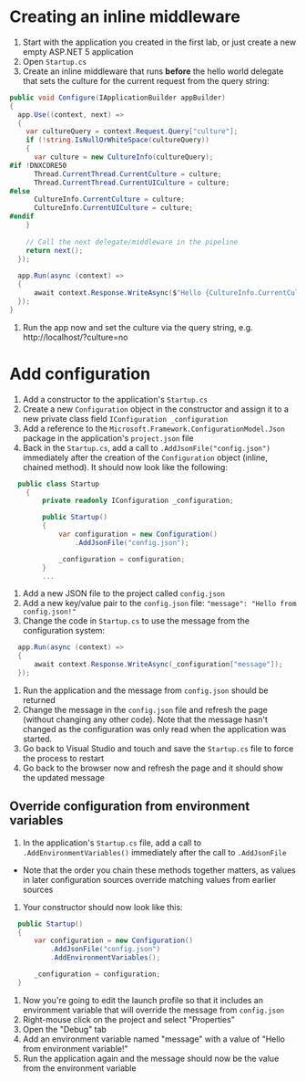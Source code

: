 # Creating an inline middleware
1. Start with the application you created in the first lab, or just create a new empty ASP.NET 5 application
1. Open `Startup.cs`
1. Create an inline middleware that runs **before** the hello world delegate that sets the culture for the current request from the query string:
``` C#
public void Configure(IApplicationBuilder appBuilder)
{
  app.Use((context, next) =>
  {
    var cultureQuery = context.Request.Query["culture"];
    if (!string.IsNullOrWhiteSpace(cultureQuery))
    {
      var culture = new CultureInfo(cultureQuery);
#if !DNXCORE50
      Thread.CurrentThread.CurrentCulture = culture;
      Thread.CurrentThread.CurrentUICulture = culture;
#else
      CultureInfo.CurrentCulture = culture;
      CultureInfo.CurrentUICulture = culture;
#endif
    }
    
    // Call the next delegate/middleware in the pipeline
    return next();
  });
  
  app.Run(async (context) =>
  {
      await context.Response.WriteAsync($"Hello {CultureInfo.CurrentCulture.DisplayName}");
  });
}
```
1. Run the app now and set the culture via the query string, e.g. http://localhost/?culture=no

# Add configuration
1. Add a constructor to the application's `Startup.cs`
1. Create a new `Configuration` object in the constructor and assign it to a new private class field `IConfiguration _configuration`
1. Add a reference to the `Microsoft.Framework.ConfigurationModel.Json` package in the application's `project.json` file
1. Back in the `Startup.cs`, add a call to `.AddJsonFile("config.json")` immediately after the creation of the `Configuration` object (inline, chained method). It should now look like the following:
``` C#
  public class Startup
    {
        private readonly IConfiguration _configuration;

        public Startup()
        {
            var configuration = new Configuration()
                .AddJsonFile("config.json");

            _configuration = configuration;
        }
        ...
```
1. Add a new JSON file to the project called `config.json`
1. Add a new key/value pair to the `config.json` file: `"message": "Hello from config.json!"`
1. Change the code in `Startup.cs` to use the message from the configuration system:
``` C#
  app.Run(async (context) =>
  {
      await context.Response.WriteAsync(_configuration["message"]);
  });
```
1. Run the application and the message from `config.json` should be returned
1. Change the message in the `config.json` file and refresh the page (without changing any other code). Note that the message hasn't changed as the configuration was only read when the application was started.
1. Go back to Visual Studio and touch and save the `Startup.cs` file to force the process to restart
1. Go back to the browser now and refresh the page and it should show the updated message

## Override configuration from environment variables
1. In the application's `Startup.cs` file, add a call to `.AddEnvironmentVariables()` immediately after the call to `.AddJsonFile`
  - Note that the order you chain these methods together matters, as values in later configuration sources override matching values from earlier sources
1. Your constructor should now look like this:
``` C#
  public Startup()
  {
      var configuration = new Configuration()
          .AddJsonFile("config.json")
          .AddEnvironmentVariables();

      _configuration = configuration;
  }
```
1. Now you're going to edit the launch profile so that it includes an environment variable that will override the message from `config.json`
1. Right-mouse click on the project and select "Properties"
1. Open the "Debug" tab
1. Add an environment variable named "message" with a value of "Hello from environment variable!"
1. Run the application again and the message should now be the value from the environment variable
